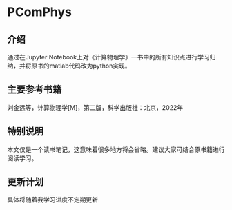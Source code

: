 # PComPhys
## 介绍
通过在Jupyter Notebook上对《计算物理学》一书中的所有知识点进行学习归纳，并将原书的matlab代码改为python实现。

## 主要参考书籍
刘金远等，计算物理学[M]，第二版，科学出版社：北京，2022年

## 特别说明
本文仅是一个读书笔记，这意味着很多地方将会省略。建议大家可结合原书籍进行阅读学习。

## 更新计划
具体将随着我学习进度不定期更新

